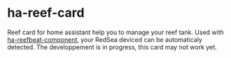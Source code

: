 # ha-reef-card
Reef card for home assistant help you to manage your reef tank.
Used with  [ha-reefbeat-component](http://github.com/Elwinmage), your RedSea deviced can be automaticaly detected.
The developpement is in progress, this card may not work yet.
